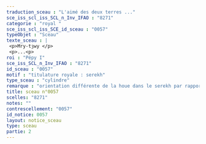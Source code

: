 ```yaml
---
traduction_sceau : "L'aimé des deux terres ..."
sce_iss_scl_iss_SCL_n_Inv_IFAO : "8271"
categorie : "royal "
sce_iss_scl_iss_SCE_id_sceau : "0057"
typeObjet : "Sceau"
texte_sceau : |
 <p>Mry-tȝwy </p>
 <p>...<p>
roi : "Pépy I"
sce_iss_SCL_n_Inv_IFAO : "8271"
id_sceau : "0057"
motif : "titulature royale : serekh"
type_sceau : "cylindre"
remarque : "orientation différente de la houe dans le serekh par rapport aux autres sceaux de Pépy I : cp. 055, peut-être le même sceau. À côté du serekh, probablement la déesse Hathor trônant."
title: sceau n°0057
scelles: "8271"
notes: ""
contrescellement: "0057"
id_notice: 0057
layout: notice_sceau
type: sceau
partie: 2
---
```

